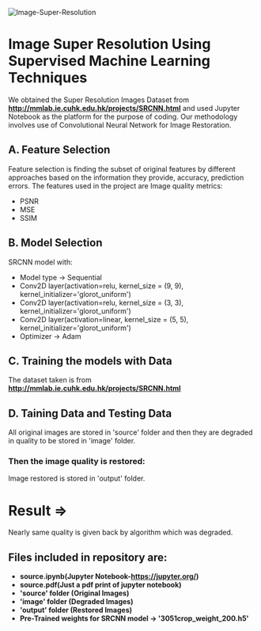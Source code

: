 ![Image-Super-Resolution]()
# Image Super Resolution Using Supervised Machine Learning Techniques
We obtained the Super Resolution Images Dataset from **http://mmlab.ie.cuhk.edu.hk/projects/SRCNN.html** and used Jupyter Notebook as the platform for the purpose of coding. Our methodology involves use of Convolutional Neural Network for Image Restoration.
## A. Feature Selection
Feature selection is finding the subset of original features by different approaches based on the information they provide, accuracy, prediction errors.
The features used in the project are Image quality metrics:
- PSNR
- MSE
- SSIM
## B. Model Selection
SRCNN model with:
* Model type -> Sequential
* Conv2D layer(activation=relu, kernel_size = (9, 9), kernel_initializer='glorot_uniform')
* Conv2D layer(activation=relu, kernel_size = (3, 3), kernel_initializer='glorot_uniform')
* Conv2D layer(activation=linear, kernel_size = (5, 5), kernel_initializer='glorot_uniform')
* Optimizer -> Adam
## C. Training the models with Data
The dataset taken is from **http://mmlab.ie.cuhk.edu.hk/projects/SRCNN.html**
## D. Taining Data and Testing Data
All original images are stored in 'source' folder and then they are degraded in quality to be stored in 'image' folder.
### Then the image quality is restored:
Image restored is stored in 'output' folder.
# Result =>
Nearly same quality is given back by algorithm which was degraded. <br />

## Files included in repository are:
- **source.ipynb(Jupyter Notebook-https://jupyter.org/)**
- **source.pdf(Just a pdf print of jupyter notebook)**
- **'source' folder (Original Images)** 
- **'image' folder (Degraded Images)** 
- **'output' folder (Restored Images)** 
- **Pre-Trained weights for SRCNN model -> '3051crop_weight_200.h5'**  <br />
